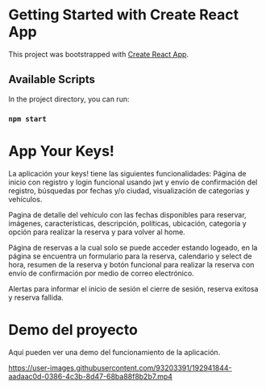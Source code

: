 # Getting Started with Create React App

This project was bootstrapped with [Create React App](https://github.com/facebook/create-react-app).

## Available Scripts

In the project directory, you can run:

### `npm start`


# App Your Keys!

La aplicación your keys! tiene las siguientes funcionalidades:
Página de inicio con registro y login funcional usando jwt y envío de confirmación del registro, búsquedas por fechas y/o ciudad, visualización de categorías y vehículos.

Pagina de detalle del vehículo con las fechas disponibles para reservar, imágenes, características, descripción, políticas, ubicación, categoría y opción para realizar la reserva y para volver al home.

Página de reservas a la cual solo se puede acceder estando logeado, en la página se encuentra un formulario para la reserva, calendario y select de hora, resumen de la reserva y botón funcional para realizar la reserva con envío de confirmación por medio de correo electrónico. 

Alertas para informar el inicio de sesión el cierre de sesión, reserva exitosa y reserva fallida.


# Demo del proyecto

Aquí pueden ver una demo del funcionamiento de la aplicación.


https://user-images.githubusercontent.com/93203391/192941844-aadaac0d-0386-4c3b-8d47-68ba88f8b2b7.mp4
